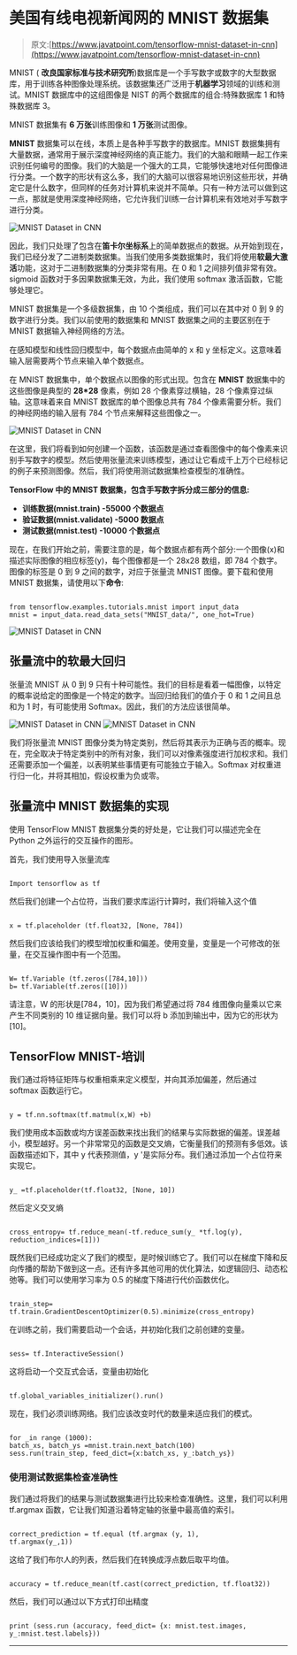 # 美国有线电视新闻网的 MNIST 数据集

> 原文:[https://www.javatpoint.com/tensorflow-mnist-dataset-in-cnn](https://www.javatpoint.com/tensorflow-mnist-dataset-in-cnn)

MNIST ( **改良国家标准与技术研究所**)数据库是一个手写数字或数字的大型数据库，用于训练各种图像处理系统。该数据集还广泛用于**机器学习**领域的训练和测试。MNIST 数据库中的这组图像是 NIST 的两个数据库的组合:特殊数据库 1 和特殊数据库 3。

MNIST 数据集有 **6 万张**训练图像和 **1 万张**测试图像。

**MNIST** 数据集可以在线，本质上是各种手写数字的数据库。MNIST 数据集拥有大量数据，通常用于展示深度神经网络的真正能力。我们的大脑和眼睛一起工作来识别任何编号的图像。我们的大脑是一个强大的工具，它能够快速地对任何图像进行分类。一个数字的形状有这么多，我们的大脑可以很容易地识别这些形状，并确定它是什么数字，但同样的任务对计算机来说并不简单。只有一种方法可以做到这一点，那就是使用深度神经网络，它允许我们训练一台计算机来有效地对手写数字进行分类。

![MNIST Dataset in CNN](../Images/d9e202c90313995a1659e167f426c8c1.png)

因此，我们只处理了包含在**笛卡尔坐标系**上的简单数据点的数据。从开始到现在，我们已经分发了二进制类数据集。当我们使用多类数据集时，我们将使用**软最大激活**功能，这对于二进制数据集的分类非常有用。在 0 和 1 之间排列值非常有效。sigmoid 函数对于多因果数据集无效，为此，我们使用 softmax 激活函数，它能够处理它。

MNIST 数据集是一个多级数据集，由 10 个类组成，我们可以在其中对 0 到 9 的数字进行分类。我们以前使用的数据集和 MNIST 数据集之间的主要区别在于 MNIST 数据输入神经网络的方法。

在感知模型和线性回归模型中，每个数据点由简单的 x 和 y 坐标定义。这意味着输入层需要两个节点来输入单个数据点。

在 MNIST 数据集中，单个数据点以图像的形式出现。包含在 **MNIST** 数据集中的这些图像是典型的 **28*28** 像素，例如 28 个像素穿过横轴，28 个像素穿过纵轴。这意味着来自 MNIST 数据库的单个图像总共有 784 个像素需要分析。我们的神经网络的输入层有 784 个节点来解释这些图像之一。

![MNIST Dataset in CNN](../Images/20984361887ba55af3cee654ca3c1393.png)

在这里，我们将看到如何创建一个函数，该函数是通过查看图像中的每个像素来识别手写数字的模型。然后使用张量流来训练模型，通过让它看成千上万个已经标记的例子来预测图像。然后，我们将使用测试数据集检查模型的准确性。

**TensorFlow 中的 MNIST 数据集，包含手写数字拆分成三部分的信息:**

*   **训练数据(mnist.train) -55000 个数据点**
*   **验证数据(mnist.validate) -5000 数据点**
*   **测试数据(mnist.test) -10000 个数据点**

现在，在我们开始之前，需要注意的是，每个数据点都有两个部分:一个图像(x)和描述实际图像的相应标签(y)，每个图像都是一个 28x28 数组，即 784 个数字。图像的标签是 0 到 9 之间的数字，对应于张量流 MNIST 图像。要下载和使用 MNIST 数据集，请使用以下**命令**:

```

from tensorflow.examples.tutorials.mnist import input_data
mnist = input_data.read_data_sets("MNIST_data/", one_hot=True)

```

![MNIST Dataset in CNN](../Images/7a9d258f788454a0c1e2d3086ed51b79.png)

## 张量流中的软最大回归

张量流 MNIST 从 0 到 9 只有十种可能性。我们的目标是看着一幅图像，以特定的概率说给定的图像是一个特定的数字。当回归给我们的值介于 0 和 1 之间且总和为 1 时，有可能使用 Softmax。因此，我们的方法应该很简单。

![MNIST Dataset in CNN](../Images/d6da722edc007d392fcbaa8cf70cf6a7.png)
![MNIST Dataset in CNN](../Images/f7f41197c5d67d74afe9daa49f9f97c1.png)

我们将张量流 MNIST 图像分类为特定类别，然后将其表示为正确与否的概率。现在，完全取决于特定类别中的所有对象，我们可以对像素强度进行加权求和。我们还需要添加一个偏差，以表明某些事情更有可能独立于输入。Softmax 对权重进行归一化，并将其相加，假设权重为负或零。

## 张量流中 MNIST 数据集的实现

使用 TensorFlow MNIST 数据集分类的好处是，它让我们可以描述完全在 Python 之外运行的交互操作的图形。

首先，我们使用导入张量流库

```

Import tensorflow as tf

```

然后我们创建一个占位符，当我们要求库运行计算时，我们将输入这个值

```

x = tf.placeholder (tf.float32, [None, 784])

```

然后我们应该给我们的模型增加权重和偏差。使用变量，变量是一个可修改的张量，在交互操作图中有一个范围。

```

W= tf.Variable (tf.zeros([784,10]))
b= tf.Variable(tf.zeros([10]))

```

请注意，W 的形状是[784，10]，因为我们希望通过将 784 维图像向量乘以它来产生不同类别的 10 维证据向量。我们可以将 b 添加到输出中，因为它的形状为[10]。

## TensorFlow MNIST-培训

我们通过将特征矩阵与权重相乘来定义模型，并向其添加偏差，然后通过 softmax 函数运行它。

```

y = tf.nn.softmax(tf.matmul(x,W) +b)

```

我们使用成本函数或均方误差函数来找出我们的结果与实际数据的偏差。误差越小，模型越好。另一个非常常见的函数是交叉熵，它衡量我们的预测有多低效。该函数描述如下，其中 y 代表预测值，y '是实际分布。我们通过添加一个占位符来实现它。

```

y_ =tf.placeholder(tf.float32, [None, 10])

```

然后定义交叉熵

```

cross_entropy= tf.reduce_mean(-tf.reduce_sum(y_ *tf.log(y), reduction_indices=[1]))

```

既然我们已经成功定义了我们的模型，是时候训练它了。我们可以在梯度下降和反向传播的帮助下做到这一点。还有许多其他可用的优化算法，如逻辑回归、动态松弛等。我们可以使用学习率为 0.5 的梯度下降进行代价函数优化。

```

train_step= tf.train.GradientDescentOptimizer(0.5).minimize(cross_entropy)

```

在训练之前，我们需要启动一个会话，并初始化我们之前创建的变量。

```

sess= tf.InteractiveSession()

```

这将启动一个交互式会话，变量由初始化

```

tf.global_variables_initializer().run()

```

现在，我们必须训练网络。我们应该改变时代的数量来适应我们的模式。

```

for _in range (1000):
batch_xs, batch_ys =mnist.train.next_batch(100)
sess.run(train_step, feed_dict={x:batch_xs, y_:batch_ys})

```

### 使用测试数据集检查准确性

我们通过将我们的结果与测试数据集进行比较来检查准确性。这里，我们可以利用 tf.argmax 函数，它让我们知道沿着特定轴的张量中最高值的索引。

```

correct_prediction = tf.equal (tf.argmax (y, 1),
tf.argmax(y_,1))

```

这给了我们布尔人的列表，然后我们在转换成浮点数后取平均值。

```

accuracy = tf.reduce_mean(tf.cast(correct_prediction, tf.float32))

```

然后，我们可以通过以下方式打印出精度

```

print (sess.run (accuracy, feed_dict= {x: mnist.test.images, y_:mnist.test.labels}))

```

* * *